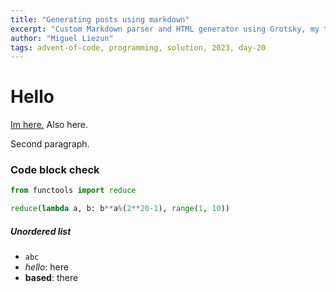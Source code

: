 ```yaml
---
title: "Generating posts using markdown"
excerpt: "Custom Markdown parser and HTML generator using Grotsky, my toy programming language that powers this blog. Up until now I've used a hacky HTML generator that relies on lists. Now Im integrating a simple MD parser that makes easier to write new articles."
author: "Miguel Liezun"
tags: advent-of-code, programming, solution, 2023, day-20
---
```



# Hello

[Im here.](https://google.com)
Also here.

Second paragraph.

### Code block check

```python
from functools import reduce

reduce(lambda a, b: b**a%(2**20-1), range(1, 10))
```

##### Unordered list

- `abc`
- *hello*: here
- **based**: there
